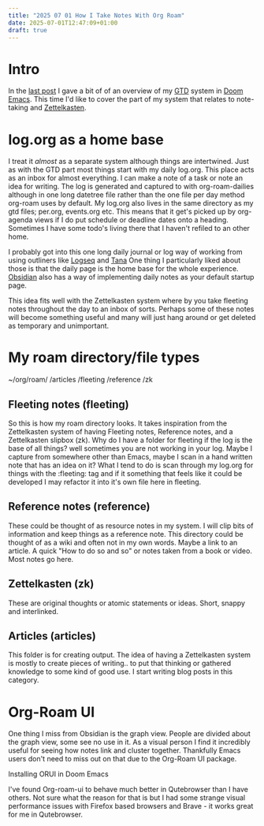 ```yaml
---
title: "2025 07 01 How I Take Notes With Org Roam"
date: 2025-07-01T12:47:09+01:00
draft: true
---
```

# Intro
In the [last post]() I gave a bit of of an overview of my [GTD]() system in [Doom Emacs](). This time I'd like to cover the part of my system that relates to note-taking and [Zettelkasten](). 

# log.org as a home base
I treat it *almost* as a separate system although things are intertwined. Just as with the GTD part most things start with my daily log.org. This place acts as an inbox for almost everything. I can make a note of a task or note an idea for writing. The log is generated and captured to with org-roam-dailies although in one long datetree file rather than the one file per day method org-roam uses by default. My log.org also lives in the same directory as my gtd files; per.org, events.org etc. This means that it get's picked up by org-agenda views if I do put schedule or deadline dates onto a heading. Sometimes I have some todo's living there that I haven't refiled to an other home. 

I probably got into this one long daily journal or log way of working from using outliners like [Logseq]() and [Tana]() One thing I particularly liked about those is that the daily page is the home base for the whole experience. [Obsidian]() also has a way of implementing daily notes as your default startup page. 

This idea fits well with the Zettelkasten system where by you take fleeting notes throughout the day to an inbox of sorts. Perhaps some of these notes will become something useful and many will just hang around or get deleted as temporary and unimportant. 

# My roam directory/file types
~/org/roam/
/articles
/fleeting
/reference
/zk

## Fleeting notes (fleeting)
So this is how my roam directory looks. It takes inspiration from the Zettelkasten system of having Fleeting notes, Reference notes, and a Zettelkasten slipbox (zk). Why do I have a folder for fleeting if the log is the base of all things? well sometimes you are not working in your log. Maybe I capture from somewhere other than Emacs, maybe I scan in a hand written note that has an idea on it? What I tend to do is scan through my log.org for things with the :fleeting: tag and if it something that feels like it could be developed I may refactor it into it's own file here in fleeting.

## Reference notes (reference)
These could be thought of as resource notes in my system. I will clip bits of information and keep things as a reference note. This directory could be thought of as a wiki and often not in my own words. Maybe a link to an article. A quick "How to do so and so" or notes taken from a book or video. Most notes go here.

## Zettelkasten (zk)
These are original thoughts or atomic statements or ideas. Short, snappy and interlinked. 

## Articles (articles)
This folder is for creating output. The idea of having a Zettelkasten system is mostly to create pieces of writing.. to put that thinking or gathered knowledge to some kind of good use. I start writing blog posts in this category.

# Org-Roam UI
One thing I miss from Obsidian is the graph view. People are divided about the graph view, some see no use in it. As a visual person I find it incredibly useful for seeing how notes link and cluster together. Thankfully Emacs users don't need to miss out on that due to the Org-Roam UI package.

Installing ORUI in Doom Emacs

I've found Org-roam-ui to behave much better in Qutebrowser than I have others. Not sure what the reason for that is but I had some strange visual performance issues with Firefox based browsers and Brave - it works great for me in Qutebrowser.

